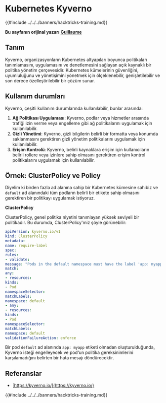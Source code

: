 # Kubernetes Kyverno

{{#include ../../../banners/hacktricks-training.md}}

**Bu sayfanın orijinal yazarı** [**Guillaume**](https://www.linkedin.com/in/guillaume-chapela-ab4b9a196)

## Tanım

Kyverno, organizasyonların Kubernetes altyapıları boyunca politikaları tanımlamasını, uygulamasını ve denetlemesini sağlayan açık kaynaklı bir politika yönetim çerçevesidir. Kubernetes kümelerinin güvenliğini, uyumluluğunu ve yönetişimini yönetmek için ölçeklenebilir, genişletilebilir ve son derece özelleştirilebilir bir çözüm sunar.

## Kullanım durumları

Kyverno, çeşitli kullanım durumlarında kullanılabilir, bunlar arasında:

1. **Ağ Politikası Uygulaması**: Kyverno, podlar veya hizmetler arasında trafiği izin verme veya engelleme gibi ağ politikalarını uygulamak için kullanılabilir.
2. **Gizli Yönetimi**: Kyverno, gizli bilgilerin belirli bir formatta veya konumda saklanmasını gerektiren gizli yönetim politikalarını uygulamak için kullanılabilir.
3. **Erişim Kontrolü**: Kyverno, belirli kaynaklara erişim için kullanıcıların belirli rollere veya izinlere sahip olmasını gerektiren erişim kontrol politikalarını uygulamak için kullanılabilir.

## **Örnek: ClusterPolicy ve Policy**

Diyelim ki birden fazla ad alanına sahip bir Kubernetes kümesine sahibiz ve `default` ad alanındaki tüm podların belirli bir etikete sahip olmasını gerektiren bir politikayı uygulamak istiyoruz.

**ClusterPolicy**

ClusterPolicy, genel politika niyetini tanımlayan yüksek seviyeli bir politikadır. Bu durumda, ClusterPolicy'miz şöyle görünebilir:
```yaml
apiVersion: kyverno.io/v1
kind: ClusterPolicy
metadata:
name: require-label
spec:
rules:
- validate:
message: "Pods in the default namespace must have the label 'app: myapp'"
match:
any:
- resources:
kinds:
- Pod
namespaceSelector:
matchLabels:
namespace: default
- any:
- resources:
kinds:
- Pod
namespaceSelector:
matchLabels:
namespace: default
validationFailureAction: enforce
```
Bir pod `default` ad alanında `app: myapp` etiketi olmadan oluşturulduğunda, Kyverno isteği engelleyecek ve pod'un politika gereksinimlerini karşılamadığını belirten bir hata mesajı döndürecektir.

## Referanslar

* [https://kyverno.io/](https://kyverno.io/)



{{#include ../../../banners/hacktricks-training.md}}
